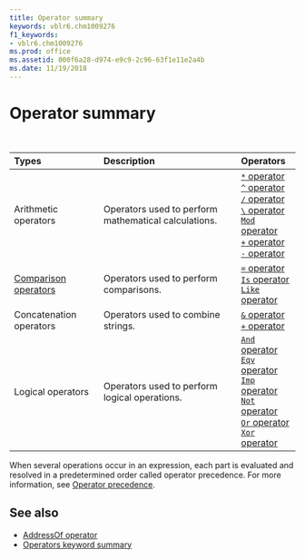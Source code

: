 ```yaml
---
title: Operator summary
keywords: vblr6.chm1009276
f1_keywords:
- vblr6.chm1009276
ms.prod: office
ms.assetid: 000f6a28-d974-e9c9-2c96-63f1e11e2a4b
ms.date: 11/19/2018
---
```



# Operator summary 

<br/>

|Types|Description|Operators|
|:--------|:----------|:----|
|Arithmetic operators |Operators used to perform mathematical calculations.| [`*` operator](operator.md)<br/> [`^` operator](caret-operator.md)<br/> [`/` operator](forwardslash-operator.md)<br/> [`\` operator](backslash-operator.md)<br/> [`Mod` operator](mod-operator.md)<br/> [`+` operator](plus-operator.md)<br/> [`-` operator](minus-operator.md)<br/>|
|[Comparison operators](comparison-operators.md) |Operators used to perform comparisons.| [`=` operator](equals-operator.md)<br/> [`Is` operator](is-operator.md)<br/> [`Like` operator](like-operator.md)<br/>|
|Concatenation operators |Operators used to combine strings.| [`&` operator](ampersand-operator.md)<br/>  [`+` operator](plus-operator.md)<br/> |
|Logical operators |Operators used to perform logical operations.| [`And` operator](and-operator.md)<br/> [`Eqv` operator](eqv-operator.md)<br/> [`Imp` operator](imp-operator.md)<br/> [`Not` operator](not-operator.md)<br/> [`Or` operator](or-operator.md)<br/> [`Xor` operator](xor-operator.md)<br/>|



When several operations occur in an expression, each part is evaluated and resolved in a predetermined order called operator precedence. For more information, see [Operator precedence](operator-precedence.md).

## See also

- [AddressOf operator](addressof-operator.md) 
- [Operators keyword summary](operators-keyword-summary.md)